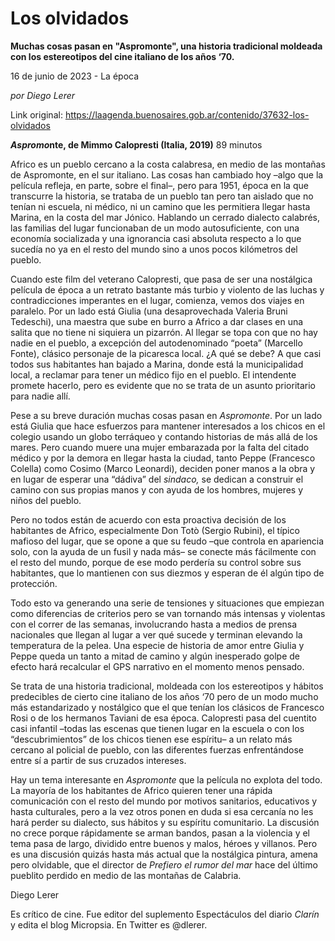 # Los olvidados

**Muchas cosas pasan en "Aspromonte", una historia tradicional moldeada con los estereotipos del cine italiano de los años ‘70.**

16 de junio de 2023 - La época

_por Diego Lerer_

Link original: https://laagenda.buenosaires.gob.ar/contenido/37632-los-olvidados



*****Aspromo***nte, de Mimmo Calopresti (Italia, 2019)** 89 minutos




Africo es un pueblo cercano a la costa calabresa, en medio de las montañas de Aspromonte, en el sur italiano. Las cosas han cambiado hoy –algo que la película refleja, en parte, sobre el final–, pero para 1951, época en la que transcurre la historia, se trataba de un pueblo tan pero tan aislado que no tenían ni escuela, ni médico, ni un camino que les permitiera llegar hasta Marina, en la costa del mar Jónico. Hablando un cerrado dialecto calabrés, las familias del lugar funcionaban de un modo autosuficiente, con una economía socializada y una ignorancia casi absoluta respecto a lo que sucedía no ya en el resto del mundo sino a unos pocos kilómetros del pueblo.




Cuando este film del veterano Calopresti, que pasa de ser una nostálgica película de época a un retrato bastante más turbio y violento de las luchas y contradicciones imperantes en el lugar, comienza, vemos dos viajes en paralelo. Por un lado está Giulia (una desaprovechada Valeria Bruni Tedeschi), una maestra que sube en burro a Africo a dar clases en una salita que no tiene ni siquiera un pizarrón. Al llegar se topa con que no hay nadie en el pueblo, a excepción del autodenominado “poeta” (Marcello Fonte), clásico personaje de la picaresca local. ¿A qué se debe? A que casi todos sus habitantes han bajado a Marina, donde está la municipalidad local, a reclamar para tener un médico fijo en el pueblo. El intendente promete hacerlo, pero es evidente que no se trata de un asunto prioritario para nadie allí.




Pese a su breve duración muchas cosas pasan en *Aspromonte*. Por un lado está Giulia que hace esfuerzos para mantener interesados a los chicos en el colegio usando un globo terráqueo y contando historias de más allá de los mares. Pero cuando muere una mujer embarazada por la falta del citado médico y por la demora en llegar hasta la ciudad, tanto Peppe (Francesco Colella) como Cosimo (Marco Leonardi), deciden poner manos a la obra y en lugar de esperar una “dádiva” del *sindaco,* se dedican a construir el camino con sus propias manos y con ayuda de los hombres, mujeres y niños del pueblo.




Pero no todos están de acuerdo con esta proactiva decisión de los habitantes de Africo, especialmente Don Totò (Sergio Rubini), el típico mafioso del lugar, que se opone a que su feudo –que controla en apariencia solo, con la ayuda de un fusil y nada más– se conecte más fácilmente con el resto del mundo, porque de ese modo perdería su control sobre sus habitantes, que lo mantienen con sus diezmos y esperan de él algún tipo de protección.




Todo esto va generando una serie de tensiones y situaciones que empiezan como diferencias de criterios pero se van tornando más intensas y violentas con el correr de las semanas, involucrando hasta a medios de prensa nacionales que llegan al lugar a ver qué sucede y terminan elevando la temperatura de la pelea. Una especie de historia de amor entre Giulia y Peppe queda un tanto a mitad de camino y algún inesperado golpe de efecto hará recalcular el GPS narrativo en el momento menos pensado.




Se trata de una historia tradicional, moldeada con los estereotipos y hábitos predecibles de cierto cine italiano de los años ‘70 pero de un modo mucho más estandarizado y nostálgico que el que tenían los clásicos de Francesco Rosi o de los hermanos Taviani de esa época. Calopresti pasa del cuentito casi infantil –todas las escenas que tienen lugar en la escuela o con los “descubrimientos” de los chicos tienen ese espíritu– a un relato más cercano al policial de pueblo, con las diferentes fuerzas enfrentándose entre sí a partir de sus cruzados intereses.




Hay un tema interesante en *Aspromonte* que la película no explota del todo. La mayoría de los habitantes de Africo quieren tener una rápida comunicación con el resto del mundo por motivos sanitarios, educativos y hasta culturales, pero a la vez otros ponen en duda si esa cercanía no les hará perder su dialecto, sus hábitos y su espíritu comunitario. La discusión no crece porque rápidamente se arman bandos, pasan a la violencia y el tema pasa de largo, dividido entre buenos y malos, héroes y villanos. Pero es una discusión quizás hasta más actual que la nostálgica pintura, amena pero olvidable, que el director de *Prefiero el rumor del mar* hace del último pueblito perdido en medio de las montañas de Calabria.




Diego Lerer




Es crítico de cine. Fue editor del suplemento Espectáculos del diario *Clarín* y edita el blog Micropsia. En Twitter es @dlerer.



